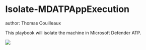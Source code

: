 # Isolate-MDATPAppExecution
author: Thomas Couilleaux

This playbook will isolate the machine in Microsoft Defender ATP.

<a href="https://portal.azure.com/#create/Microsoft.Template/uri/https%3A%2F%2Fraw.githubusercontent.com%2Fgaelor%2FSentinelAsCode%2Fmaster%2FPlaybooks%2FIsolate-MDATPAppExecution%2FIsolate-MDATPAppExecution.json" target="_blank">
    <img src="https://aka.ms/deploytoazurebutton""/>
</a>